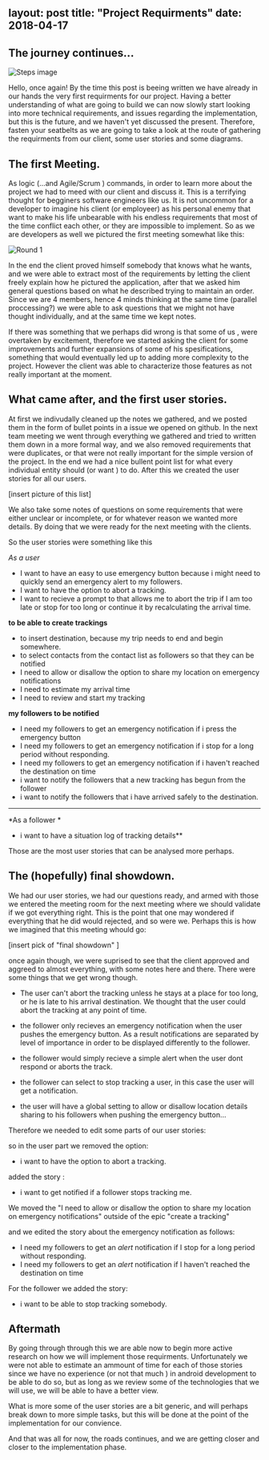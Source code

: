 layout: post
title: "Project Requirments"
date: 2018-04-17
---
## The journey continues...
![Steps image]({{site.baseurl}}/images/steps2.png "Steps towards the first stable release")

Hello, once again! By the time this post is beeing written we have already in our hands the very first requirments for our project. Having a better understanding of what are  going to build we can now slowly start looking into more technical requirements, and issues regarding the implementation, but this is the future, and we haven't yet discussed the present. Therefore, fasten your seatbelts as we are going to take a look at the route of gathering the requirments from our client, some user stories and some diagrams.

## The first Meeting.

As logic (...and Agile/Scrum ) commands, in order to learn more about the project we had to meed with our client and discuss it. This is a terrifying thought for begginers software engineers like us. It is not uncommon for a developer to imagine his client (or employeer) as his personal enemy that want to make his life unbearable with his endless requirements that most of the time conflict each other, or they are impossible to implement. So as we are developers as well we pictured the first meeting somewhat like this:

![Round 1]({{site.baseurl}}/images/round1.png "Requirment analysis: Round one, Fight!")

In the end the client proved himself somebody that knows what he wants, and we were able to extract most of the requirements by letting the client freely explain how he pictured the application, after that we asked him general questions based on what he described trying to maintain an order. Since we are 4 members, hence 4 minds thinking at the same time (parallel proccessing?) we were able to ask questions that we might not have thought individually, and at the same time we kept notes. 

If there was something that we perhaps did wrong is that some of us , were overtaken by excitement, therefore we started asking the client for some improvements and further expansions of some of his spesifications, something that would eventually led up to adding more complexity to the project. However the client was able to characterize those features as not really important at the moment.  

## What came after, and the first user stories.

At first we indivudally cleaned up the notes we gathered, and we posted them in the form of bullet points in a issue we opened on github. In the next team meeting we went through everything we gathered and tried to written them down in a more formal way, and we also removed requirements that were duplicates, or that were not really important for the simple version of the project. In the end we had a nice bullent point list for what every individual entity should (or want ) to do. After this we created the user stories for all our users.

[insert picture of this list]

We also take some notes of questions on  some requirements that were either unclear or incomplete, or for whatever reason we wanted more details. By doing that we were ready for the next meeting with the clients.

So the user stories were something like this 

*As a user* 

* I want to have an easy to use emergency button because i might need to quickly send an emergency alert to my followers.
*  I want to have the option to abort a tracking. 
* I want to recieve a prompt to that allows me to abort the trip 
if I am too late or stop for too long or continue it by recalculating the arrival time.

 **to be able to create trackings**

*  to insert destination, because my trip needs to end and begin somewhere.
* to select contacts from the contact list as followers so that they can be notified 
* I need to allow or disallow the option to share my location on emergency notifications
* I need to estimate my arrival time
* I need to review and start my tracking

 **my followers to be notified**
 * I need my followers to get an emergency notification  if i press the emergency button
 * I need my followers to get an emergency notification  if i stop for a long period without responding.
 * I need my followers to get an emergency notification  if i haven't reached the destination on time 
 * i want to notify the followers that a new tracking has begun from the follower 
 * i want to notify the followers that i have  arrived safely to the destination.
________________________________
*As a follower * 

* i want to have a situation log of tracking details**


Those are the most user stories that can be analysed more perhaps. 

## The (hopefully) final showdown.

We had our user stories, we had our questions ready, and armed with those we entered the meeting room for the next meeting where we should validate if we got everything right. This is the point that one may wondered if everything that he did would rejected, and so were we. Perhaps this is how we imagined that this meeting whould go: 


[insert pick of "final showdown" ]


once again though, we were suprised to see that the client approved and aggreed to almost everything, with some notes here and there. There were some things that we get wrong though.

* The user can't abort the tracking unless he stays at a place for too long, or he is late to his arrival destination. We thought that the user could abort the tracking at any point of time.

* the follower only recieves an emergency notification when the user pushes the emergency button. As a result notifications are separated by level of importance in order to be displayed differently to the follower.

* the follower would simply recieve a simple alert when the user dont respond or aborts the track.

* the follower can select to stop tracking a user, in this case the user will get a notification.

* the user will have a global setting to allow or disallow location details sharing to his followers when pushing the emergency button...


Therefore we needed to edit some parts of our user stories:

so in the user part we removed the option: 

* i want to have the option to abort a tracking.

added the story :
* i want to get notified if a follower stops tracking me.

 We moved the "I need to allow or disallow the option to share my location on emergency notifications" outside of the epic "create a tracking" 


and we edited the story about the emergency notification as follows:

 * I need my followers to get an *alert* notification  if I stop for a long period without responding.
 * I need my followers to get an *alert* notification  if I haven't reached the destination on time 

For the follower we added the story:
* i want to be able to stop tracking somebody.

## Aftermath

By going through through this we are able now to begin more active research on how we will implement those requirments. Unfortunately we were not able to estimate an ammount of time for each of those stories since we have no experience (or not that much ) in android development to be able to do so, but as long as we review some of the technologies that we will use, we will be able to have a better view. 

What is more some of the user stories are a bit generic, and will perhaps break down to more simple tasks, but this will be done at the point of the implementation for our convience.

And that was all for now, the roads continues, and we are getting closer and closer to the implementation phase.

 

  









